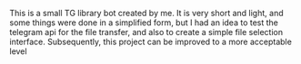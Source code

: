 This is a small TG library bot created by me. It is very short and light, and some things were done in a simplified form, 
but I had an idea to test the telegram api for the file transfer, and also to create a simple file selection interface. Subsequently, this project can be improved to a more acceptable level

